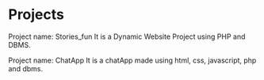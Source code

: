 # Projects
Project name: Stories_fun
It is a Dynamic Website Project using PHP and DBMS.

Project name: ChatApp
It is a chatApp made using html, css, javascript, php and dbms.
